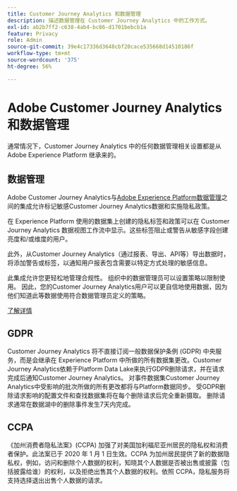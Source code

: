 ```yaml
---
title: Customer Journey Analytics 和数据管理
description: 描述数据管理在 Customer Journey Analytics 中的工作方式。
exl-id: ab2b7ff2-c638-4ab4-bc86-d1701bebcb1a
feature: Privacy
role: Admin
source-git-commit: 39e4c17336d3648cbf20cace535668d14510186f
workflow-type: tm+mt
source-wordcount: '375'
ht-degree: 56%

---
```


# Adobe Customer Journey Analytics和数据管理

通常情况下，Customer Journey Analytics 中的任何数据管理相关设置都是从 Adobe Experience Platform 继承来的。

## 数据管理

Adobe Customer Journey Analytics与[Adobe Experience Platform数据管理](https://experienceleague.adobe.com/docs/experience-platform/data-governance/home.html?lang=zh-Hans)之间的集成允许标记敏感Customer Journey Analytics数据和实施隐私政策。

在 Experience Platform 使用的数据集上创建的隐私标签和政策可以在 Customer Journey Analytics 数据视图工作流中显示。这些标签阻止或警告从敏感字段创建亮度和/或维度的用户。

此外，从Customer Journey Analytics（通过报表、导出、API等）导出数据时，将添加警告或标签，以通知用户报表包含需要以特定方式处理的敏感信息。

此集成允许您更轻松地管理合规性。 组织中的数据管理员可以设置策略以限制使用。 因此，您的Customer Journey Analytics用户可以更自信地使用数据，因为他们知道此等数据使用符合数据管理员定义的策略。

[了解详情](/help/data-views/data-governance.md)

## GDPR

Customer Journey Analytics 将不直接订阅一般数据保护条例 (GDPR) 中央服务，而是会继承在 Experience Platform 中所做的所有数据集更改。Customer Journey Analytics依赖于Platform Data Lake来执行GDPR删除请求，并在请求完成后通知Customer Journey Analytics。 对事件数据集Customer Journey Analytics中受影响的批次所做的所有更改都将与Platform数据同步。 受GDPR删除请求影响的配置文件和查找数据集将在每个删除请求后完全重新摄取。 删除请求通常在数据湖中的删除事件发生7天内完成。

## CCPA

《加州消费者隐私法案》(CCPA) 加强了对美国加利福尼亚州居民的隐私权和消费者保护。此法案已于 2020 年 1 月 1 日生效。CCPA 为加州居民提供了新的数据隐私权，例如，访问和删除个人数据的权利，知晓其个人数据是否被出售或披露（包括披露给谁）的权利，以及拒绝出售其个人数据的权利。依照 CCPA，隐私服务将支持选择退出出售个人数据的请求。
